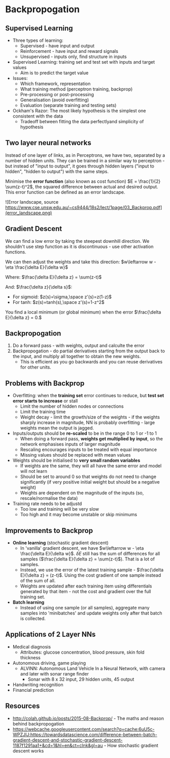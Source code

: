 # Backpropogation
## Supervised Learning
* Three types of learning:
    * Supervised - have input and output
    * Reinforcement - have input and reward signals
    * Unsupervised - inputs only, find structure in inputs
* Supervised Learning: training set and test set with inputs and target values
    * Aim is to predict the target value
* Issues:
    * Which framework, representation
    * What training method (perceptron training, backprop)
    * Pre-processing or post-processing
    * Generalisation (avoid overfitting)
    * Evaluation (separate training and testing sets)
* Ockham's Razor: The most likely hypothesis is the simplest one consistent with the data
    * Tradeoff between fitting the data perfectlyand simplicity of hypothesis

## Two layer neural networks
Instead of one layer of links, as in Perceptrons, we have two, separated by a number of hidden units. They can be trained in a similar way to perceptron - but instead of "input to output", it goes through hidden layers ("input to hidden", "hidden to output") with the same steps.

Minimise the **error function** (also known as cost function) $E = \frac{1}{2} \sum(z-t)^2$, the squared difference between actual and desired output. This error function can be defined as an error landscape.

![Error landscape, source https://www.cse.unsw.edu.au/~cs9444/18s2/lect/1page/03_Backprop.pdf](error_landscape.png)

## Gradient Descent 
We can find a low error by taking the steepest downhill direction. We shouldn't use step function as it is discontinuous - use other activation functions.

We can then adjust the weights and take this direction:
$w\leftarrow w - \eta \frac{\delta E}{\delta w}$

Where:
$\frac{\delta E}{\delta z} = \sum(z-t)$

And:
$\frac{\delta z}{\delta s}$:
* For sigmoid: $z(s)=\sigma,\space z'(s)=z(1-z)$
* For tanh: $z(s)=tanh(s),\space z'(s)=1-z^2$

You find a local minimum (or global minimum) when the error $\frac{\delta E}{\delta z} = 0.$

## Backpropogation
1. Do a forward pass - with weights, output and calculte the error
2. Backpropogation - do partial derivatives starting from the output back to the input, and multiply all together to obtain the new weights.
    * This is efficient as you go backwards and you can reuse derivatives for other units.

## Problems with Backprop
* Overfitting: when the **training set** error continues to reduce, but **test set error starts to increase** or stall
    * Limit the number of hidden nodes or connections
    * Limit the training time
    * Weight decay - limit the growth/size of the weights - if the weights sharply increase in magnitude, NN is probably overfitting - large weights mean the output is jagged.
* Inputs/outputs should be **re-scaled** to be in the range 0 to 1 or -1 to 1
    * When doing a forward pass, **weights get multiplied by input**, so the network emphasises inputs of larger magnitude
    * Rescaling encourages inputs to be treated with equal importance
    * Missing values should be replaced with mean values
* Weights should be initialised to **very small random variables**
    * If weights are the same, they will all have the same error and model will not learn
    * Should be set to around 0 so that weights do not need to change significantly (if very positive initial weight but should be a negative weight)
    * Weights are dependent on the magnitude of the inputs (so, rescale/normalise the data)
* Training rate needs to be adjustd
    * Too low and training will be very slow
    * Too high and it may become unstable or skip minimums

## Improvements to Backprop
* **Online learning** (stochastic gradient descent)
    * In 'vanilla' gradient descent, we have $w\leftarrow w - \eta \frac{\delta E}{\delta w}$. $\delta E$ still has the sum of differences for all samples ($\frac{\delta E}{\delta z} = \sum(z-t)$). That is a lot of samples.
    * Instead, we use the error of the latest training sample - 
$\frac{\delta E}{\delta z} = (z-t)$. Using the cost gradient of one sample instead of the sum of all.
    * Weights are updated after each training item using differentials generated by that item - not the cost and gradient over the full training set.
* **Batch learning**
    * Instead of using one sample (or all samples), aggregate many samples into 'minibatches' and update weights only after that batch is collected.

## Applications of 2 Layer NNs
* Medical diagnosis
    * Attributes: glucose concentration, blood pressure, skin fold thickness
* Autonomous driving, game playing
    * ALVINN: Autonomous Land Vehicle In a Neural Network, with camera and later with sonar range finder
        * Sonar with 8 x 32 input, 29 hidden units, 45 output
* Handwriting recognition
* Financial prediction

## Resources 
* http://colah.github.io/posts/2015-08-Backprop/ - The maths and reason behind backpropogation
* https://webcache.googleusercontent.com/search?q=cache:6uU5c-WPZJIJ:https://towardsdatascience.com/difference-between-batch-gradient-descent-and-stochastic-gradient-descent-1187f1291aa1+&cd=1&hl=en&ct=clnk&gl=au - How stochastic gradient descent works